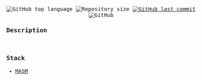 <samp>
<p align="center">
  <img alt="GitHub top language" src="https://img.shields.io/github/languages/top/ojpbarbosa/pong.svg">

  <img alt="Repository size" src="https://img.shields.io/github/repo-size/ojpbarbosa/pong.svg">

  <a href="https://github.com/ojpbarbosa/pong/commits">
    <img alt="GitHub last commit" src="https://img.shields.io/github/last-commit/ojpbarbosa/pong.svg">
  </a>

  <img alt="GitHub" src="https://img.shields.io/github/license/ojpbarbosa/pong.svg">
</p>
<h3>Description</h3>

<br>
<h3>Stack</h3>

- [MASM](https://wikipedia.org/wiki/Microsoft_Macro_Assembler)
<br>
</samp>
